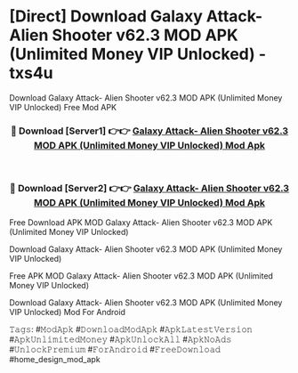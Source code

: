 # [Direct] Download Galaxy Attack- Alien Shooter v62.3 MOD APK (Unlimited Money VIP Unlocked) - txs4u
Download Galaxy Attack- Alien Shooter v62.3 MOD APK (Unlimited Money VIP Unlocked) Free Mod APK

<div align="center">
<h3>🔴 Download [Server1] 👉👉 <a href="https://apk-comot.site?title=Galaxy_Attack-_Alien_Shooter_v62.3_MOD_APK_(Unlimited_Money_VIP_Unlocked)">Galaxy Attack- Alien Shooter v62.3 MOD APK (Unlimited Money VIP Unlocked) Mod Apk</a></h3><br>

<h3>🔴 Download [Server2] 👉👉 <a href="https://apk-comot.site?title=Galaxy_Attack-_Alien_Shooter_v62.3_MOD_APK_(Unlimited_Money_VIP_Unlocked)">Galaxy Attack- Alien Shooter v62.3 MOD APK (Unlimited Money VIP Unlocked) Mod Apk</a></h3>
</div>


Free Download APK MOD Galaxy Attack- Alien Shooter v62.3 MOD APK (Unlimited Money VIP Unlocked)

Download Galaxy Attack- Alien Shooter v62.3 MOD APK (Unlimited Money VIP Unlocked) 

Free APK MOD Galaxy Attack- Alien Shooter v62.3 MOD APK (Unlimited Money VIP Unlocked) 

Download Galaxy Attack- Alien Shooter v62.3 MOD APK (Unlimited Money VIP Unlocked) Mod For Android

𝚃𝚊𝚐𝚜: #𝙼𝚘𝚍𝙰𝚙𝚔 #𝙳𝚘𝚠𝚗𝚕𝚘𝚊𝚍𝙼𝚘𝚍𝙰𝚙𝚔 #𝙰𝚙𝚔𝙻𝚊𝚝𝚎𝚜𝚝𝚅𝚎𝚛𝚜𝚒𝚘𝚗 #𝙰𝚙𝚔𝚄𝚗𝚕𝚒𝚖𝚒𝚝𝚎𝚍𝙼𝚘𝚗𝚎𝚢 #𝙰𝚙𝚔𝚄𝚗𝚕𝚘𝚌𝚔𝙰𝚕𝚕 #𝙰𝚙𝚔𝙽𝚘𝙰𝚍𝚜 #𝚄𝚗𝚕𝚘𝚌𝚔𝙿𝚛𝚎𝚖𝚒𝚞𝚖 #𝙵𝚘𝚛𝙰𝚗𝚍𝚛𝚘𝚒𝚍 #𝙵𝚛𝚎𝚎𝙳𝚘𝚠𝚗𝚕𝚘𝚊𝚍 #home_design_mod_apk